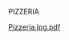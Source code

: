 PIZZERIA


[Pizzeria.jpg.pdf](https://github.com/XemiYupii/mongoDB-estructura/files/11019264/Pizzeria.jpg.pdf)
